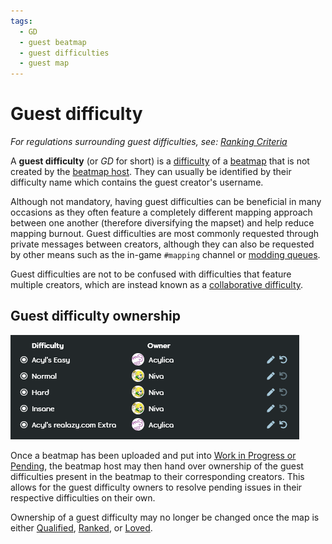 ```yaml
---
tags:
  - GD
  - guest beatmap
  - guest difficulties
  - guest map
---
```


# Guest difficulty

*For regulations surrounding guest difficulties, see: [Ranking Criteria](/wiki/Ranking_Criteria)*

A **guest difficulty** (or *GD* for short) is a [difficulty](/wiki/Beatmap/Difficulty) of a [beatmap](/wiki/Beatmap) that is not created by the [beatmap host](/wiki/Beatmap/Beatmap_host). They can usually be identified by their difficulty name which contains the guest creator's username.

Although not mandatory, having guest difficulties can be beneficial in many occasions as they often feature a completely different mapping approach between one another (therefore diversifying the mapset) and help reduce mapping burnout. Guest difficulties are most commonly requested through private messages between creators, although they can also be requested by other means such as the in-game `#mapping` channel or [modding queues](https://osu.ppy.sh/community/forums/60)<!-- TODO: should link to an article about queues, not the forum -->.

Guest difficulties are not to be confused with difficulties that feature multiple creators, which are instead known as a [collaborative difficulty](/wiki/Beatmap/Beatmap_collaborations).

## Guest difficulty ownership

![](img/gd_ownership.png)

Once a beatmap has been uploaded and put into [Work in Progress or Pending](wiki/Beatmap/Category#work-in-progress-and-pending), the beatmap host may then hand over ownership of the guest difficulties present in the beatmap to their corresponding creators. This allows for the guest difficulty owners to resolve pending issues in their respective difficulties on their own.

Ownership of a guest difficulty may no longer be changed once the map is either [Qualified](wiki/Beatmap/Category#qualified), [Ranked](wiki/Beatmap/Category#ranked), or [Loved](wiki/Beatmap/Category#loved).
